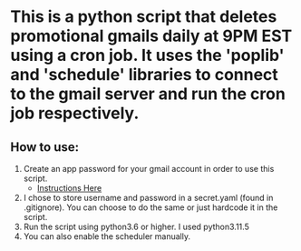 # This is a python script that deletes promotional gmails daily at 9PM EST using a cron job. It uses the 'poplib' and 'schedule' libraries to connect to the gmail server and run the cron job respectively. 

## How to use:
1. Create an app password for your gmail account in order to use this script.
    - [Instructions Here](https://support.google.com/accounts/answer/185833?hl=en)
2. I chose to store username and password in a secret.yaml (found in .gitignore). You can choose to do the same or just hardcode it in the script.
3. Run the script using python3.6 or higher. I used python3.11.5
4. You can also enable the scheduler manually.
